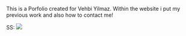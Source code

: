 This is a Porfolio created for Vehbi Yilmaz. Within the website i put my previous work and also how to contact me!

SS: ![](ss/_C__Users_yilma_Desktop_Coding%20Bootcamp_Homeworks_Homework2_Porfolio_index.html.png)
